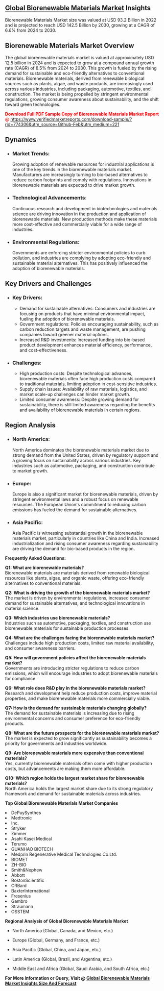 <h2><a href="https://www.verifiedmarketreports.com/download-sample/?rid=774306&amp;utm_source=Github&amp;utm_medium=221" target="_blank">Global Biorenewable Materials Market</a> Insights</h2><p>Biorenewable Materials Market size was valued at USD 93.2 Billion in 2022 and is projected to reach USD 142.5 Billion by 2030, growing at a CAGR of 6.6% from 2024 to 2030.</p><p> <h2>Biorenewable Materials Market Overview</h2> <p>The global biorenewable materials market is valued at approximately USD 12.5 billion in 2024 and is expected to grow at a compound annual growth rate (CAGR) of 8.5% from 2024 to 2030. This growth is fueled by the rising demand for sustainable and eco-friendly alternatives to conventional materials. Biorenewable materials, derived from renewable biological sources such as plants, algae, and waste products, are increasingly used across various industries, including packaging, automotive, textiles, and construction. The market is being propelled by stringent environmental regulations, growing consumer awareness about sustainability, and the shift toward green technologies. <p><span class=""><span style="color: #ff0000;"><strong>Download Full PDF Sample Copy of Biorenewable Materials Market Report</strong> @ </span><a href="https://www.verifiedmarketreports.com/download-sample/?rid=774306&amp;utm_source=Github-Feb&amp;utm_medium=221" target="_blank">https://www.verifiedmarketreports.com/download-sample/?rid=774306&amp;utm_source=Github-Feb&amp;utm_medium=221</a></span></p> <h2>Dynamics</h2> <ul> <li><h3>Market Trends:</h3> Growing adoption of renewable resources for industrial applications is one of the key trends in the biorenewable materials market. Manufacturers are increasingly turning to bio-based alternatives to reduce carbon footprints and comply with regulations. Innovations in biorenewable materials are expected to drive market growth.</li> <li><h3>Technological Advancements:</h3> Continuous research and development in biotechnologies and materials science are driving innovation in the production and application of biorenewable materials. New production methods make these materials more cost-effective and commercially viable for a wide range of industries.</li> <li><h3>Environmental Regulations:</h3> Governments are enforcing stricter environmental policies to curb pollution, and industries are complying by adopting eco-friendly and sustainable material alternatives. This has positively influenced the adoption of biorenewable materials.</li> </ul> <h2>Key Drivers and Challenges</h2> <ul> <li><h3>Key Drivers:</h3> <ul> <li>Demand for sustainable alternatives: Consumers and industries are focusing on products that have minimal environmental impact, fueling the adoption of biorenewable materials.</li> <li>Government regulations: Policies encouraging sustainability, such as carbon reduction targets and waste management, are pushing companies toward greener material options.</li> <li>Increased R&D investments: Increased funding into bio-based product development enhances material efficiency, performance, and cost-effectiveness.</li> </ul> </li> <li><h3>Challenges:</h3> <ul> <li>High production costs: Despite technological advances, biorenewable materials often face high production costs compared to traditional materials, limiting adoption in cost-sensitive industries.</li> <li>Supply chain issues: Availability of raw materials, logistics, and market scale-up challenges can hinder market growth.</li> <li>Limited consumer awareness: Despite growing demand for sustainability, there is still limited awareness regarding the benefits and availability of biorenewable materials in certain regions.</li> </ul> </li> </ul> <h2>Region Analysis</h2> <ul> <li><h3>North America:</h3> North America dominates the biorenewable materials market due to strong demand from the United States, driven by regulatory support and a growing focus on sustainability across various industries. Key industries such as automotive, packaging, and construction contribute to market growth.</li> <li><h3>Europe:</h3> Europe is also a significant market for biorenewable materials, driven by stringent environmental laws and a robust focus on renewable resources. The European Union's commitment to reducing carbon emissions has fueled the demand for sustainable alternatives.</li> <li><h3>Asia Pacific:</h3> Asia Pacific is witnessing substantial growth in the biorenewable materials market, particularly in countries like China and India. Increased industrialization and rising consumer awareness regarding sustainability are driving the demand for bio-based products in the region.</li> </ul> <p><strong>Frequently Asked Questions:</strong></p> <p><strong>Q1: What are biorenewable materials?</strong><br> Biorenewable materials are materials derived from renewable biological resources like plants, algae, and organic waste, offering eco-friendly alternatives to conventional materials.</p> <p><strong>Q2: What is driving the growth of the biorenewable materials market?</strong><br> The market is driven by environmental regulations, increased consumer demand for sustainable alternatives, and technological innovations in material science.</p> <p><strong>Q3: Which industries use biorenewable materials?</strong><br> Industries such as automotive, packaging, textiles, and construction use biorenewable materials for sustainable production processes.</p> <p><strong>Q4: What are the challenges facing the biorenewable materials market?</strong><br> Challenges include high production costs, limited raw material availability, and consumer awareness barriers.</p> <p><strong>Q5: How will government policies affect the biorenewable materials market?</strong><br> Governments are introducing stricter regulations to reduce carbon emissions, which will encourage industries to adopt biorenewable materials for compliance.</p> <p><strong>Q6: What role does R&D play in the biorenewable materials market?</strong><br> Research and development help reduce production costs, improve material properties, and make biorenewable materials more commercially viable.</p> <p><strong>Q7: How is the demand for sustainable materials changing globally?</strong><br> The demand for sustainable materials is increasing due to rising environmental concerns and consumer preference for eco-friendly products.</p> <p><strong>Q8: What are the future prospects for the biorenewable materials market?</strong><br> The market is expected to grow significantly as sustainability becomes a priority for governments and industries worldwide.</p> <p><strong>Q9: Are biorenewable materials more expensive than conventional materials?</strong><br> Yes, currently biorenewable materials often come with higher production costs, but advancements are making them more affordable.</p> <p><strong>Q10: Which region holds the largest market share for biorenewable materials?</strong><br> North America holds the largest market share due to its strong regulatory framework and demand for sustainable materials across industries.</p> </p><p><strong>Top Global Biorenewable Materials Market Companies</strong></p><div data-test-id=""><p><li>DePuySynthes</li><li> Medtronic</li><li> Inc.</li><li> Stryker</li><li> Zimmer</li><li> Asahi Kasei Medical</li><li> Terumo</li><li> GUANHAO BIOTECH</li><li> Medprin Regenerative Medical Technologies Co.Ltd.</li><li> BIOMET</li><li> ZH-BIO</li><li> Smith&Nephew</li><li> Abbott</li><li> BostonScientific</li><li> CRBard</li><li> BaxterInternational</li><li> Fresenius</li><li> Gambro</li><li> Straumann</li><li> OSSTEM</li></p><div><strong>Regional Analysis of&nbsp;Global Biorenewable Materials Market</strong></div><ul><li dir="ltr"><p dir="ltr">North America&nbsp;(Global, Canada, and Mexico, etc.)</p></li><li dir="ltr"><p dir="ltr">Europe (Global, Germany, and France, etc.)</p></li><li dir="ltr"><p dir="ltr">Asia Pacific&nbsp;(Global, China, and Japan, etc.)</p></li><li dir="ltr"><p dir="ltr">Latin America&nbsp;(Global, Brazil, and Argentina, etc.)</p></li><li dir="ltr">Middle East and Africa&nbsp;(Global, Saudi Arabia, and South Africa, etc.)</li></ul><p><strong>For More Information or Query, Visit @&nbsp;</strong><strong><a href="https://www.verifiedmarketreports.com/product/biorenewable-materials-market/?utm_source=Github&amp;utm_medium=221" target="_blank">Global Biorenewable Materials Market Insights Size And Forecast</a></strong></p></div>
